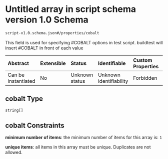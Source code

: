 # Untitled array in script schema version 1.0 Schema

```txt
script-v1.0.schema.json#/properties/cobalt
```

This field is used for specifying #COBALT options in test script. buildtest will insert #COBALT in front of each value

| Abstract            | Extensible | Status         | Identifiable            | Custom Properties | Additional Properties | Access Restrictions | Defined In                                                                        |
| :------------------ | :--------- | :------------- | :---------------------- | :---------------- | :-------------------- | :------------------ | :-------------------------------------------------------------------------------- |
| Can be instantiated | No         | Unknown status | Unknown identifiability | Forbidden         | Allowed               | none                | [script-v1.0.schema.json*](../out/script-v1.0.schema.json "open original schema") |

## cobalt Type

`string[]`

## cobalt Constraints

**minimum number of items**: the minimum number of items for this array is: `1`

**unique items**: all items in this array must be unique. Duplicates are not allowed.
